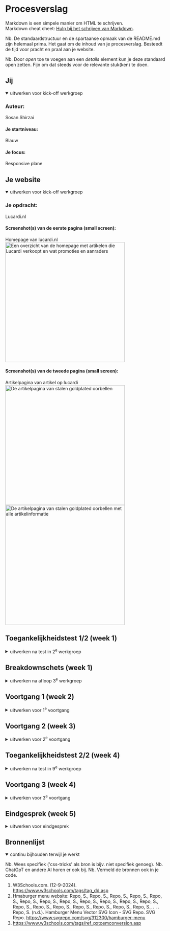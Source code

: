 # Procesverslag
Markdown is een simpele manier om HTML te schrijven.  
Markdown cheat cheet: [Hulp bij het schrijven van Markdown](https://github.com/adam-p/markdown-here/wiki/Markdown-Cheatsheet).

Nb. De standaardstructuur en de spartaanse opmaak van de README.md zijn helemaal prima. Het gaat om de inhoud van je procesverslag. Besteedt de tijd voor pracht en praal aan je website.

Nb. Door *open* toe te voegen aan een *details* element kun je deze standaard open zetten. Fijn om dat steeds voor de relevante stuk(ken) te doen.





## Jij

<details open>
  <summary>uitwerken voor kick-off werkgroep</summary>

  ### Auteur:
  Sosan Shirzai

  #### Je startniveau:
  Blauw

  #### Je focus:
  Responsive plane
 
</details>





## Je website

<details open>
  <summary>uitwerken voor kick-off werkgroep</summary>

  ### Je opdracht:
  Lucardi.nl

  #### Screenshot(s) van de eerste pagina (small screen): 
  Homepage van lucardi.nl
  <img src="readme-images/Lucardi website homepage.png" width="375px" alt="Een overzicht van de homepage met artikelen die Lucardi verkoopt en wat promoties en aanraders ">
  #### Screenshot(s) van de tweede pagina (small screen):
  Artikelpagina van artikel op lucardi
  <img src="readme-images/Lucardi artikelpage zonder informarmatie .png" width="375px" alt="De artikelpagina van stalen goldplated oorbellen">
 <img src="readme-images/Lucardi artikel page met informatie.png" width="375px" alt="De artikelpagina van stalen goldplated oorbellen met alle artikelinformatie">
</details>



## Toegankelijkheidstest 1/2 (week 1)

<details>
  <summary>uitwerken na test in 2<sup>e</sup> werkgroep</summary>

  ### Bevindingen
  Lijst met je bevindingen die in de test naar voren kwamen:
  Ik heb Safae haar website gecheckt met een screenreader op mijn macbook.
  Haar website was die van pllaystation 5. De link naar de website: <a href= "https://www.playstation.com/nl-nl/ps5/"></a>

  Ik heb hier mijn bevindingen in een lijst met bullets gezet:

  De screenreader:

  <ul>
  <li> De screen reader werkt wel goed bij de navigatiebalk.
  <li> Niet alle afbeeldingen of vectorshadden een extra tekst eronder. Dit zorgde voor veel verwarring waardoor ik alleen "Image.....Image......Image" te horen kreeg. Wel een pluspunt is dat de meeste afbeeldingen wel een alt tekstje hadden. Dus je wist over welke games het ging.
  <li> Er is gelukkig een button met naar hoofdcontent gaan, zodat je niet de hele website af moet.
  <li> Bij een video dat zich afspeelt is er een pauze button. Er wordt geen context gegeven over waar die pauze button is en de video zelf heeft ook geen uitleg.
  <li> De meeste tekst was in het nederlands, maar werd voorgelezen in het engels. Dit maakt het onverstaanbaar en niet te begrijpen.
  <li> Er is een slideshow met games en er werd maar 1 game opgenoemt, voor de rest las het de balkje voor als: "Button...........Button.............Button".
  </ul>

  Voor de rest hadden wij tijdens de les nog brillen opgedaan en een machine getest die schokjes gaf en je hetzelfde bibber handen gaf net als Parkinsons. 
  Het was erg moeilijk om te lezen en en om iets op de zoekbalk te schrijven op de laptop.
  Al in al, de ervaring was erg frustrerend. Nu begrijp ik waarom er meer aandacht moet komen voor toegankelijkheid. Ik vind het knap hoe mensen met een beperking het tot nu toe doen op het internet of uberhaupt met moderne technologie. Ik heb enorme respect voor deze mensen.
</details>



## Breakdownschets (week 1)

<details>
  <summary>uitwerken na afloop 3<sup>e</sup> werkgroep</summary>

  ### de hele pagina (main scherm): 
  <img src="readme-images/Breakdown schets van de homepage.jpeg" width="375px" alt="breakdown schets van de welkomst pagina">

  ### de hele pagina (artikel scherm):
  <img src="readme-images/Breakdownschets van artikelpagina niet uitgeklapt.jpeg." width="375px" alt="breakdown schets van de artikel pagina met details">

  <img src="readme-images/Breakdownschets van artikelpagina niet uitgeklapt.jpeg." width="375px" alt="breakdown schets van de artikel pagina zonder details">

  ### dynamisch deel (Review section): 
  <img src="readme-images/Specifieke breakdown schets Review op artikelpagina.jpeg" width="375px" alt="breakdown van een dynamisch deel">

  ### wellicht nog een dynamisch deel (Automatische slideshow): 
  <img src="readme-images/Breakdownschets van artikelpagina niet uitgeklapt.jpeg" width="375px" alt="breakdown van nog een dynamisch deel">

</details>





## Voortgang 1 (week 2)

<details>
  <summary>uitwerken voor 1<sup>e</sup> voortgang</summary>

  ### Stand van zaken
  Met het opstellen van een html-pagina ging het best prima. Ik was bij de artikel omschrijvingen wel in de war, want ik wist niet hoe ik de dl, dt tag moest toepassen om de uitklapmenu moest krijgen. Voor de rest, dit is iets voor mijzelf om mee te nemen voor de rest van mijn projecten ooit: download de foto's gelijk!!! Mijn website is snel verandert van acties, dus ik zocht met moeite alle structuur en foto's op via mijn github website screenshot.

<img src="readme-images/HTML-1-Details-Summary-vb.png.jpeg" width="375px" alt="Schets van de uitleg over de slideshow toepassing in website">


  ### Agenda voor meeting
  samen met je groepje opstellen

  | student 1: Sosan      | student 2: Demi          | student 3: Chiara    | student 4        |
  | ---            | ---                | ---          | ---              |
  | HTML slideshow bespreken  | Hoe zet je een button over de image             | Classes speciferen, hoe en wanneer?    | en dan ik dat    |
  | Details, dt en dd tags toepassing in code | dit als er tijd is | nog een punt | dit wil ik zeker |
  | ...            | ...                | ...          | ...              |


  ### Verslag van meeting
  hier na afloop snel de uitkomsten van de meeting vastleggen

  - De details and summary tags zijn goed toegepast op de code, je hoeft het niet apart te stylen om die effect te krijgen.
  - De nav mag in de header. De header tag kwam er niet voor. Ook kan er ul en li's gebruikt worden.
  - Nog aandacht besteden aan de H1, H2 en H3's hoe die gebruikt wordt. Want er word van de een naar de ander gesprongen, denk er goed over na.
  - Slideshow kan simpel met flexbox etc....

  Bronnen gebruikt: Bron 1.

<img src="readme-images/Schets-uitleg-slideshow.jpeg" width="375px" alt="Schets van de uitleg over de slideshow toepassing in website">
</details>





## Voortgang 2 (week 3)

<details>
  <summary>uitwerken voor 2<sup>e</sup> voortgang</summary>

  ### Stand van zaken
  hier dit ging goed & dit was lastig (neem ook screenshots op van delen van je website en code)


  ### Agenda voor meeting
  samen met je groepje opstellen

  | student 1      | student 2          | student 3    | student 4        |
  | ---            | ---                | ---          | ---              |
  | Html structuur  | en dit             | en ik dit    | en dan ik dat    |
  | aanpak welke namaken en css | dit als er tijd is | nog een punt | dit wil ik zeker |
  | ...            | ...                | ...          | ...              |


  ### Verslag van meeting
  hier na afloop snel de uitkomsten van de meeting vastleggen

  - punt 1
  - punt 2
  - nog een punt
- ...

</details>





## Toegankelijkheidstest 2/2 (week 4)

<details>
  <summary>uitwerken na test in 9<sup>e</sup> werkgroep</summary>

  ### Bevindingen
  Lijst met je bevindingen die in de test naar voren kwamen (geef ook aan wat er verbeterd is):

  Als ik de test doe met de voiceover, merk ik dat de screenreader niet alle tekst voorleest. De details summary tekst leest die voor. Alleen niet wat de inhoud is. Ook kan ik niet met alles interacteren bv. de buttons bij het liken van de een product op de homepage.

  Bij de ally checker zie ik dat ik nog een paar dingen mis:
  - Ik mis de left aligned text bij de content.
  - Je kan haast niet navigeren met de keyboard. Het leest niet alles voor.
  - Ik kan fieldset en legend gebruiken bij de artikelpagina, vooral bij de filter.
  - Mijn animatie voldoet niet reduced-motion.
  - De kleurencontrast h1 is niet goed.

</details>





## Voortgang 3 (week 4)

<details>
  <summary>uitwerken voor 3<sup>e</sup> voortgang</summary>

  ### Stand van zaken
  hier dit ging goed & dit was lastig (neem ook screenshots op van delen van je website en code)


  ### Agenda voor meeting
  samen met je groepje opstellen

  | student 1      | student 2          | student 3    | student 4        |
  | ---            | ---                | ---          | ---              |
  | dit bespreken  | en dit             | en ik dit    | en dan ik dat    |
  | en dat ook nog | dit als er tijd is | nog een punt | dit wil ik zeker |
  | ...            | ...                | ...          | ...              |


  ### Verslag van meeting
  hier na afloop snel de uitkomsten van de meeting vastleggen

  - punt 1
  - punt 2
  - nog een punt
  - ...

</details>





## Eindgesprek (week 5)

<details>
  <summary>uitwerken voor eindgesprek</summary>

  ### Je uitkomst - karakteristiek screenshots:
  <img src="readme-images/dummy-plaatje.jpg" width="375px" alt="uitomst opdracht 1">


  ### Dit ging goed/Heb ik geleerd: 
  Korte omschrijving met plaatjes

  <img src="readme-images/dummy-plaatje.jpg" width="375px" alt="top">


  ### Dit was lastig/Is niet gelukt:
  Korte omschrijving met plaatjes

  <img src="readme-images/dummy-plaatje.jpg" width="375px" alt="bummer">
</details>





## Bronnenlijst

<details open>
  <summary>continu bijhouden terwijl je werkt</summary>

  Nb. Wees specifiek ('css-tricks' als bron is bijv. niet specifiek genoeg). 
  Nb. ChatGpT en andere AI horen er ook bij.
  Nb. Vermeld de bronnen ook in je code.

  1. W3Schools.com. (12-9-2024). https://www.w3schools.com/tags/tag_dd.asp
  2. Hmaburger menu website: Repo, S., Repo, S., Repo, S., Repo, S., Repo, S., Repo, S., Repo, S., Repo, S., Repo, S., Repo, S., Repo, S., Repo, S., Repo, S., Repo, S., Repo, S., Repo, S., Repo, S., Repo, S., Repo, S., . . . Repo, S. (n.d.). Hamburger Menu Vector SVG Icon - SVG Repo. SVG Repo. https://www.svgrepo.com/svg/312300/hamburger-menu
  3. https://www.w3schools.com/tags/ref_pxtoemconversion.asp

</details>
